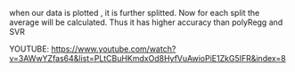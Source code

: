 when our data is plotted , it is further splitted. Now for each split the average will be calculated. Thus it has higher accuracy than polyRegg and SVR 

YOUTUBE:
https://www.youtube.com/watch?v=3AWwYZfas64&list=PLtCBuHKmdxOd8HyfVuAwioPiE1ZkG5IFR&index=8

